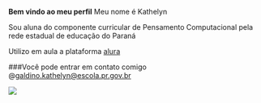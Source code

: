 **Bem vindo ao meu perfil**
Meu nome é Kathelyn

Sou aluna do componente curricular de Pensamento Computacional pela rede estadual de educação do Paraná

Utilizo em aula a plataforma [alura](https://wwwalura.com.br)

###Você pode entrar em contato comigo
@galdino.kathelyn@escola.pr.gov.br

![](https://media.tenor.com/DiuV-006RzgAAAAM/underwater-mermaid.gif)
